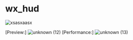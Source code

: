 # wx_hud
![xsasxaasx](https://user-images.githubusercontent.com/91018450/158038901-1ff5b064-4f96-43d5-936f-d91e0e559046.png)

[Preview:]
 ![unknown (12)](https://user-images.githubusercontent.com/91018450/158038920-e473a052-9573-4406-b48f-9320468e683a.png)
[Performance:]
![unknown (13)](https://user-images.githubusercontent.com/91018450/158038924-ad80f11e-0c51-4d76-b670-a65b25af1e82.png)

